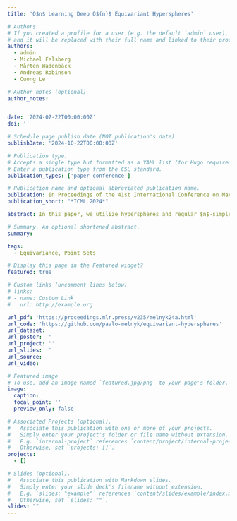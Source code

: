```yaml
---
title: 'O$n$ Learning Deep O$(n)$ Equivariant Hyperspheres'

# Authors
# If you created a profile for a user (e.g. the default `admin` user), write the username (folder name) here
# and it will be replaced with their full name and linked to their profile.
authors:
  - admin
  - Michael Felsberg
  - Mårten Wadenbäck
  - Andreas Robinson
  - Cuong Le

# Author notes (optional)
author_notes:


date: '2024-07-22T00:00:00Z'
doi: ''

# Schedule page publish date (NOT publication's date).
publishDate: '2024-10-22T00:00:00Z'

# Publication type.
# Accepts a single type but formatted as a YAML list (for Hugo requirements).
# Enter a publication type from the CSL standard.
publication_types: ['paper-conference']

# Publication name and optional abbreviated publication name.
publication: In Proceedings of the 41st International Conference on Machine Learning
publication_short: "*ICML 2024*"

abstract: In this paper, we utilize hyperspheres and regular $n$-simplexes and propose an approach to learning deep features equivariant under the transformations of $n$D reflections and rotations, encompassed by the powerful group of $\text{O}(n)$. Namely, we propose $\text{O}(n)$-equivariant neurons with spherical decision surfaces that generalize to any dimension $n$, which we call **Deep Equivariant Hyperspheres**. We demonstrate how to combine them in a network that directly operates on the basis of the input points and propose an invariant operator based on the relation between two points and a sphere, which as we show, turns out to be a Gram matrix. Using synthetic and real-world data in $n$D, we experimentally verify our theoretical contributions and find that our approach is superior to the competing methods for $\text{O}(n)$-equivariant benchmark datasets (classification and regression), demonstrating a favorable speed/performance trade-off.

# Summary. An optional shortened abstract.
summary: 

tags:
  - Equivariance, Point Sets

# Display this page in the Featured widget?
featured: true

# Custom links (uncomment lines below)
# links:
# - name: Custom Link
#   url: http://example.org

url_pdf: 'https://proceedings.mlr.press/v235/melnyk24a.html'
url_code: 'https://github.com/pavlo-melnyk/equivariant-hyperspheres'
url_dataset: 
url_poster: ''
url_project: ''
url_slides: ''
url_source: 
url_video: 

# Featured image
# To use, add an image named `featured.jpg/png` to your page's folder.
image:
  caption: 
  focal_point: ''
  preview_only: false

# Associated Projects (optional).
#   Associate this publication with one or more of your projects.
#   Simply enter your project's folder or file name without extension.
#   E.g. `internal-project` references `content/project/internal-project/index.md`.
#   Otherwise, set `projects: []`.
projects:
  - []

# Slides (optional).
#   Associate this publication with Markdown slides.
#   Simply enter your slide deck's filename without extension.
#   E.g. `slides: "example"` references `content/slides/example/index.md`.
#   Otherwise, set `slides: ""`.
slides: ""
---
```

